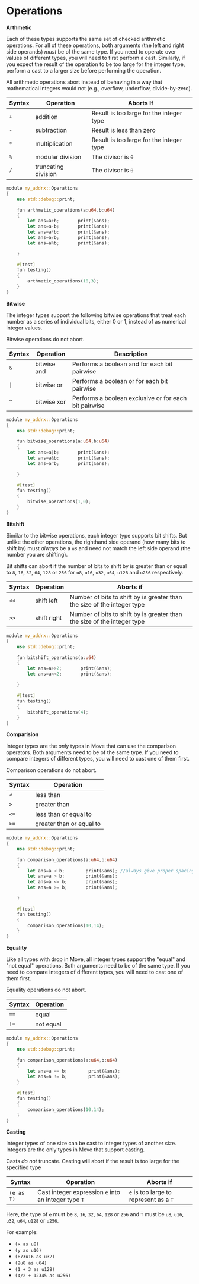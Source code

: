 # Operations

**Arthmetic**

Each of these types supports the same set of checked arithmetic operations. For all of these operations, both arguments (the left and right side operands) _must_ be of the same type. If you need to operate over values of different types, you will need to first perform a cast. Similarly, if you expect the result of the operation to be too large for the integer type, perform a cast to a larger size before performing the operation.

All arithmetic operations abort instead of behaving in a way that mathematical integers would not (e.g., overflow, underflow, divide-by-zero).

| Syntax | Operation           | Aborts If                                |
| ------ | ------------------- | ---------------------------------------- |
| `+`    | addition            | Result is too large for the integer type |
| `-`    | subtraction         | Result is less than zero                 |
| `*`    | multiplication      | Result is too large for the integer type |
| `%`    | modular division    | The divisor is `0`                       |
| `/`    | truncating division | The divisor is `0`                       |

```rust
module my_addrx::Operations
{
    use std::debug::print;

    fun arthmetic_operations(a:u64,b:u64)
    {
        let ans=a+b;       print(&ans);
        let ans=a-b;       print(&ans);
        let ans=a*b;       print(&ans); 
        let ans=a/b;       print(&ans);
        let ans=a%b;       print(&ans);

    }

    #[test]
    fun testing()
    {
        arthmetic_operations(10,3);
    }
}
```

**Bitwise**

The integer types support the following bitwise operations that treat each number as a series of individual bits, either 0 or 1, instead of as numerical integer values.

Bitwise operations do not abort.

| Syntax | Operation   | Description                                           |
| ------ | ----------- | ----------------------------------------------------- |
| `&`    | bitwise and | Performs a boolean and for each bit pairwise          |
| `\|`   | bitwise or  | Performs a boolean or for each bit pairwise           |
| `^`    | bitwise xor | Performs a boolean exclusive or for each bit pairwise |

```rust
module my_addrx::Operations
{
    use std::debug::print;

    fun bitwise_operations(a:u64,b:u64)
    {
        let ans=a|b;       print(&ans);
        let ans=a&b;       print(&ans);
        let ans=a^b;       print(&ans);  

    }

    #[test]
    fun testing()
    {
        bitwise_operations(1,0);
    }
}
```

**Bitshift**

Similar to the bitwise operations, each integer type supports bit shifts. But unlike the other operations, the righthand side operand (how many bits to shift by) must _always_ be a `u8` and need not match the left side operand (the number you are shifting).

Bit shifts can abort if the number of bits to shift by is greater than or equal to `8`, `16`, `32`, `64`, `128` or `256` for `u8`, `u16`, `u32`, `u64`, `u128` and `u256` respectively.

| Syntax | Operation   | Aborts if                                                               |
| ------ | ----------- | ----------------------------------------------------------------------- |
| `<<`   | shift left  | Number of bits to shift by is greater than the size of the integer type |
| `>>`   | shift right | Number of bits to shift by is greater than the size of the integer type |

```rust
module my_addrx::Operations
{
    use std::debug::print;

    fun bitshift_operations(a:u64)
    {
        let ans=a>>2;       print(&ans);
        let ans=a<<2;       print(&ans);

    }

    #[test]
    fun testing()
    {
        bitshift_operations(4);
    }
}
```

**Comparision**

Integer types are the _only_ types in Move that can use the comparison operators. Both arguments need to be of the same type. If you need to compare integers of different types, you will need to cast one of them first.

Comparison operations do not abort.

| Syntax | Operation                |
| ------ | ------------------------ |
| `<`    | less than                |
| `>`    | greater than             |
| `<=`   | less than or equal to    |
| `>=`   | greater than or equal to |

```rust
module my_addrx::Operations
{
    use std::debug::print;

    fun comparison_operations(a:u64,b:u64)
    {
        let ans=a < b;        print(&ans); //always give proper spacing between comparison operator and the operands
        let ans=a > b;        print(&ans);
        let ans=a <= b;       print(&ans);  
        let ans=a >= b;       print(&ans);  

    }

    #[test]
    fun testing()
    {
        comparison_operations(10,14);
    }
}
```

**Equality**

Like all types with drop in Move, all integer types support the "equal" and "not equal" operations. Both arguments need to be of the same type. If you need to compare integers of different types, you will need to cast one of them first.

Equality operations do not abort.

| Syntax | Operation |
| ------ | --------- |
| `==`   | equal     |
| `!=`   | not equal |

```rust
module my_addrx::Operations
{
    use std::debug::print;

    fun comparison_operations(a:u64,b:u64)
    {
        let ans=a == b;        print(&ans);
        let ans=a != b;        print(&ans);
    }

    #[test]
    fun testing()
    {
        comparison_operations(10,14);
    }
}
```

**Casting**

Integer types of one size can be cast to integer types of another size. Integers are the only types in Move that support casting.

Casts _do not_ truncate. Casting will abort if the result is too large for the specified type

| Syntax     | Operation                                            | Aborts if                              |
| ---------- | ---------------------------------------------------- | -------------------------------------- |
| `(e as T)` | Cast integer expression `e` into an integer type `T` | `e` is too large to represent as a `T` |

Here, the type of `e` must be `8`, `16`, `32`, `64`, `128` or `256` and `T` must be `u8`, `u16`, `u32`, `u64`, `u128` or `u256`.

For example:

* `(x as u8)`
* `(y as u16)`
* `(873u16 as u32)`
* `(2u8 as u64)`
* `(1 + 3 as u128)`
* `(4/2 + 12345 as u256)`

